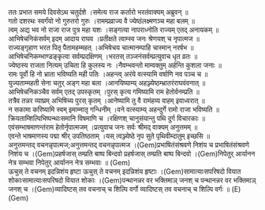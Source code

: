 

  
ततः प्रभात समये दिवसेऽथ चतुर्दशे ।समेत्य राज कर्तारो भरतंवाक्यम् अब्रुवन्  ॥   
गतो दशरथः स्वर्गंयो नो गुरुतरो गुरुः ।रामम्प्रव्राज्य वै ज्येष्ठंलक्ष्मणञ्च महा बलम्  ॥   
त्वम् अद्य भव नो राजा राज पुत्र महा यशः ।सङ्गत्या नापराध्नोति राज्यम् एतद् अनायकम्  ॥   
आभिषेचनिकंसर्वम् इदम् आदाय राघव ।प्रतीक्षते त्वाम्स्व जनः श्रेणयश् च नृपात्मज  ॥   
राज्यङ्गृहाण भरत पितृ पैतामहम्महत् ।अभिषेचय चात्मानम्पाहि चास्मान् नरर्षभ  ॥   
आभिषेचनिकम्भाण्डङ्कृत्वा सर्वम्प्रदक्षिणम् ।भरतस् तञ्जनंसर्वम्प्रत्युवाच धृत व्रतः  ॥   
ज्येष्ठस्य राजता नित्यम् उचिता हि कुलस्य नः ।नैवम्भवन्तो माम्वक्तुम् अर्हन्ति कुशला जनाः  ॥   
रामः पूर्वो हि नो भ्राता भविष्यति मही पतिः ।अहन्त्व् अरंये वत्स्यामि वर्षाणि नव पञ्च च  ॥   
युज्यताम्महती सेना चतुर् अङ्ग महा बला ।आनयिष्याम्य् अहञ्ज्येष्ठम्भ्रातरंराघवंवनात्  ॥   
आभिषेचनिकञ्चैव सर्वम् एतद् उपस्कृतम् ।पुरस् कृत्य गमिष्यामि राम हेतोर्वनम्प्रति  ॥   
तत्रैव तन्नर व्याघ्रम् अभिषिच्य पुरस् कृतम् ।आनेष्यामि तु वै रामंहव्य वाहम् इवाध्वरात्  ॥   
न सकामा करिष्यामि स्वम् इमाम्मातृ गन्धिनीम् ।वने वत्स्याम्य् अहन्दुर्गे रामो राजा भविष्यति  ॥   
क्रियताम्शिल्पिभिष्पन्थाःसमानि विषमाणि च ।रक्षिणश् चानुसंयान्तु पथि दुर्ग विचारकाः  ॥   
एवंसम्भाषमाणन्तंराम हेतोर्नृपात्मजम् ।प्रत्युवाच जनः सर्वः श्रीमद् वाक्यम् अनुत्तमम्  ॥   
एवन्ते भाषमाणस्य पद्मा श्रीर् उपतिष्ठताम् ।यस् त्वञ्ज्येष्ठे नृप सुते पृथिवीम्दातुम् इच्छसि  ॥   
अनुत्तमन्तद् वचनन्नृपात्मज;अनुत्तमन्तद् वचनन्नृपात्मज ।(Gem)प्रभाषितंसंश्रवणे निशंय च प्रभाषितंसंश्रवणे निशंय च ।(Gem)प्रहर्षजास् तम्प्रति बाष्प बिन्दवो प्रहर्षजास् तम्प्रति बाष्प बिन्दवो ।(Gem)निपेतुर् आर्यानन नेत्र सम्भवा निपेतुर् आर्यानन नेत्र सम्भवाः  ॥ (Gem)  
ऊचुस् ते वचनम् इदन्निशंय हृष्टा ऊचुस् ते वचनम् इदन्निशंय हृष्टाः ।(Gem)सामात्याःसपरिषदो वियात शोकाःसामात्याःसपरिषदो वियात शोकाः ।(Gem)पन्थानन्नर वर भक्तिमाञ् जनश् च पन्थानन्नर वर भक्तिमाञ् जनश् च ।(Gem)व्यादिष्टस् तव वचनाच् च शिल्पि वर्गो व्यादिष्टस् तव वचनाच् च शिल्पि वर्गः  ॥ (E)(Gem)  
